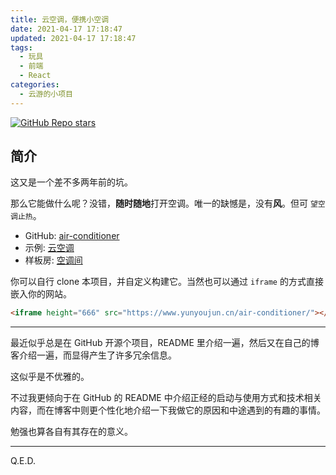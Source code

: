 ```yaml
---
title: 云空调，便携小空调
date: 2021-04-17 17:18:47
updated: 2021-04-17 17:18:47
tags:
  - 玩具
  - 前端
  - React
categories:
  - 云游的小项目
---
```


[![GitHub Repo stars](https://img.shields.io/github/stars/YunYouJun/air-conditioner?style=social)](https://github.com/YunYouJun/air-conditioner/)

## 简介

这又是一个差不多两年前的坑。

那么它能做什么呢？没错，**随时随地**打开空调。唯一的缺憾是，没有**风**。但可 `望空调止热`。

- GitHub: [air-conditioner](https://github.com/YunYouJun/air-conditioner/)
- 示例: [云空调](https://www.yunyoujun.cn/air-conditioner/)
- 样板房: [空调间](https://www.yunyoujun.cn/air-conditioner-room/)

你可以自行 clone 本项目，并自定义构建它。当然也可以通过 `iframe` 的方式直接嵌入你的网站。

```html
<iframe height="666" src="https://www.yunyoujun.cn/air-conditioner/"></iframe>
```

<!-- more -->

---

最近似乎总是在 GitHub 开源个项目，README 里介绍一遍，然后又在自己的博客介绍一遍，而显得产生了许多冗余信息。

这似乎是不优雅的。

不过我更倾向于在 GitHub 的 README 中介绍正经的启动与使用方式和技术相关内容，而在博客中则更个性化地介绍一下我做它的原因和中途遇到的有趣的事情。

勉强也算各自有其存在的意义。

---

Q.E.D.
